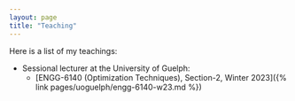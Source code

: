 ```yaml
---
layout: page
title: "Teaching"
---
```


Here is a list of my teachings:
- Sessional lecturer at the University of Guelph:
  - [ENGG-6140 (Optimization Techniques), Section-2, Winter 2023]({% link pages/uoguelph/engg-6140-w23.md %})
